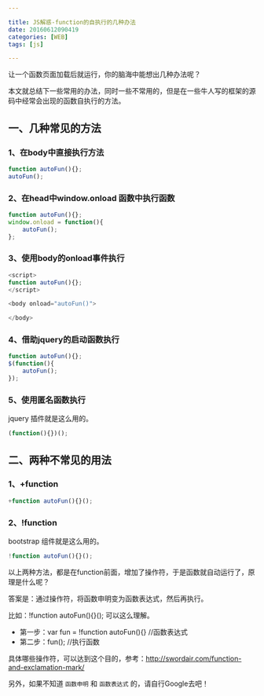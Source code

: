 ```yaml
---

title: JS解惑-function的自执行的几种办法
date: 20160612090419
categories: [WEB]
tags: [js]

---
```


让一个函数页面加载后就运行，你的脑海中能想出几种办法呢？

本文就总结下一些常用的办法，同时一些不常用的，但是在一些牛人写的框架的源码中经常会出现的函数自执行的方法。

## 一、几种常见的方法

### 1、在body中直接执行方法

```js
function autoFun(){};
autoFun();
```

### 2、在head中window.onload 函数中执行函数

```js
function autoFun(){};
window.onload = function(){
    autoFun();
};
```

### 3、使用body的onload事件执行

```js
<script>
function autoFun(){};
</script>

<body onload="autoFun()">

</body>
```

### 4、借助jquery的启动函数执行

```js
function autoFun(){};
$(function(){
    autoFun();
});
```

### 5、使用匿名函数执行

jquery 插件就是这么用的。

```js
(function(){})();
```


## 二、两种不常见的用法

### 1、+function

```js
+function autoFun(){}();
```

### 2、!function

bootstrap 组件就是这么用的。

```js
!function autoFun(){}();
```

以上两种方法，都是在function前面，增加了操作符，于是函数就自动运行了，原理是什么呢？

答案是：通过操作符，将函数申明变为函数表达式，然后再执行。

比如：!function autoFun(){}(); 可以这么理解。

* 第一步：var fun = !function autoFun(){} //函数表达式
* 第二步：fun(); //执行函数

具体哪些操作符，可以达到这个目的，参考：http://swordair.com/function-and-exclamation-mark/

另外，如果不知道 `函数申明` 和 `函数表达式` 的，请自行Google去吧！